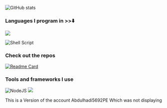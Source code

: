 
![ GitHub stats](https://github-readme-stats.vercel.app/api?username=abdulhadi5692hdi&show_icons=true&theme=react)



<!---
Abdulhadi5692HDI/Abdulhadi5692HDI is a ✨ special ✨ repository because its `README.md` (this file) appears on your GitHub profile.
You can click the Preview link to take a look at your changes.
--->
### Languages I program in >>⬇️
<a href="https://github.com/abdulhadi5692hdi"><img src="https://github-readme-stats.vercel.app/api/top-langs/?username=abdulhadi5692hdi&layout=compact&theme=react&hide_border=true" /> </a></p> 

![Shell Script](https://img.shields.io/badge/shell_script-%23121011.svg?style=for-the-badge&logo=gnu-bash&logoColor=white)
### Check out the repos
[![Readme Card](https://github-readme-stats.vercel.app/api/pin/?username=abdulhadi5692hdi&repo=github-readme-stats)](https://github.com/abdulhadi5692hdi/)

### Tools and frameworks I use
![NodeJS](https://img.shields.io/badge/node.js-%2343853D.svg?style=for-the-badge&logo=node.js&logoColor=white)
<img src="https://img.shields.io/badge/Composer-PHP%20-brightgreen" />


This is a Version of the account Abdulhadi5692PE
Which was not displaying
